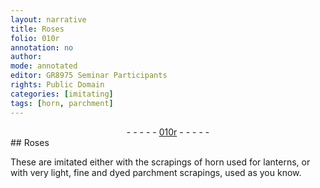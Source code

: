```yaml
---
layout: narrative
title: Roses
folio: 010r
annotation: no
author:
mode: annotated
editor: GR8975 Seminar Participants
rights: Public Domain
categories: [imitating]
tags: [horn, parchment]
---
```


 <div class="folio" align="center">- - - - - <a href="http://gallica.bnf.fr/ark:/12148/btv1b10500001g/f25.image" target="_blank">010r</a> - - - - - </div> 
##  <span class="plant">Roses</span> 

 
 <span class="activity"></span>  These are imitated either with the <span class="material_format">scrapings of <span class="material">horn</span></span> used for lanterns, or with <span class="material_format">very light, fine and dyed <span class="material">parchment</span> scrapings</span>, used as you know. 
 